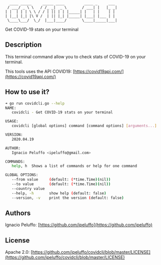 ```
  ____ _____     _____ ____         ____ _     ___
 / ___/ _ \ \   / /_ _|  _ \       / ___| |   |_ _|
| |  | | | \ \ / / | || | | |_____| |   | |    | |
| |__| |_| |\ V /  | || |_| |_____| |___| |___ | |
 \____\___/  \_/  |___|____/       \____|_____|___|
```

Get COVID-19 stats on your terminal

## Description
This terminal command allow you to check stats of COVID-19 on your terminal.

This tools uses the API COVID19: [https://covid19api.com/](https://covid19api.com/)

## How to use it?
```bash
➜ go run covidcli.go --help
NAME:
   covidcli - Get COVID-19 stats on your terminal

USAGE:
   covidcli [global options] command [command options] [arguments...]

VERSION:
   2020.04.19

AUTHOR:
   Ignacio Peluffo <ipeluffo@gmail.com>

COMMANDS:
   help, h  Shows a list of commands or help for one command

GLOBAL OPTIONS:
   --from value     (default: (*time.Time)(nil))
   --to value       (default: (*time.Time)(nil))
   --country value
   --help, -h       show help (default: false)
   --version, -v    print the version (default: false)
```

## Authors
Ignacio Peluffo: [https://github.com/ipeluffo](https://github.com/ipeluffo)

## License
Apache 2.0: [https://github.com/ipeluffo/covidcli/blob/master/LICENSE](https://github.com/ipeluffo/covidcli/blob/master/LICENSE)
